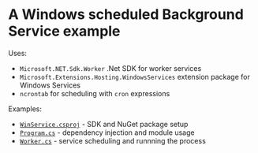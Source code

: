 # A Windows scheduled Background Service example

Uses:
- `Microsoft.NET.Sdk.Worker` .Net SDK for worker services
- `Microsoft.Extensions.Hosting.WindowsServices` extension package for Windows Services
- `ncrontab` for scheduling with `cron` expressions

Examples:
- [`WinService.csproj`](./src/WinService/WinService.csproj) - SDK and NuGet package setup
- [`Program.cs`](./src/WinService/Program.cs) - dependency injection and module usage
- [`Worker.cs`](./src/WinService/Worker.cs) - service scheduling and runnning the process



